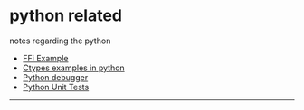 python related
==========

notes regarding the python

- [FFi Example](FFI.md#python-FFI-example)
- [Ctypes examples in python](ctypes.md#Ctypes-examples-in-python)
- [Python debugger](pdb_debugger.md)
- [Python Unit Tests](unittest.md)

---